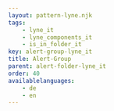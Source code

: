```yaml
---
layout: pattern-lyne.njk
tags: 
    - lyne_it
    - lyne_components_it
    - is_in_folder_it
key: alert-group-lyne_it
title: Alert-Group
parent: alert-folder-lyne_it
order: 40
availablelanguages: 
    - de
    - en
---
```

